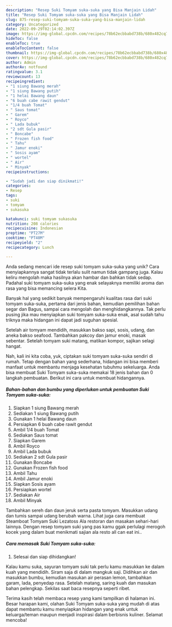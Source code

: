 ```yaml
---
description: "Resep Suki Tomyam suka-suka yang Bisa Manjain Lidah"
title: "Resep Suki Tomyam suka-suka yang Bisa Manjain Lidah"
slug: 875-resep-suki-tomyam-suka-suka-yang-bisa-manjain-lidah
category: Uncategorized
date: 2022-09-29T02:14:02.397Z
image: https://img-global.cpcdn.com/recipes/78b62ecbbabd738b/680x482cq70/suki-tomyam-suka-suka-foto-resep-utama.jpg
hideToc: false
enableToc: true
enableTocContent: false
thumbnail: https://img-global.cpcdn.com/recipes/78b62ecbbabd738b/680x482cq70/suki-tomyam-suka-suka-foto-resep-utama.jpg
cover: https://img-global.cpcdn.com/recipes/78b62ecbbabd738b/680x482cq70/suki-tomyam-suka-suka-foto-resep-utama.jpg
author: Admin
authorAv: notfound
ratingvalue: 3.1
reviewcount: 13
recipeingredient:
- "1 siung Bawang merah"
- "1 siung Bawang putih"
- "1 helai Bawang daun"
- "6 buah cabe rawit gendut"
- "1/4 buah Tomat"
- " Saus tomat"
- " Garem"
- " Royco"
- " Lada bubuk"
- "2 sdt Gula pasir"
- " Boncabe"
- " Frozen fish food"
- " Tahu"
- " Jamur enoki"
- " Sosis ayam"
- " wortel"
- " Air"
- " Minyak"
recipeinstructions:

- "Sudah jadi dan siap dinikmati!"
categories:
- Resep
tags:
- suki
- tomyam
- sukasuka

katakunci: suki tomyam sukasuka 
nutrition: 208 calories
recipecuisine: Indonesian
preptime: "PT27M"
cooktime: "PT40M"
recipeyield: "2"
recipecategory: Lunch

---
```





Anda sedang mencari ide resep suki tomyam suka-suka yang unik? Cara menyiapkannya sangat tidak terlalu sulit namun tidak gampang juga. Kalau keliru mengolah maka hasilnya akan hambar dan bahkan tidak sedap. Padahal suki tomyam suka-suka yang enak selayaknya memiliki aroma dan rasa yang bisa memancing selera Kita.





Banyak hal yang sedikit banyak mempengaruhi kualitas rasa dari suki tomyam suka-suka, pertama dari jenis bahan, kemudian pemilihan bahan segar dan Bagus, sampai cara mengolah dan menghidangkannya. Tak perlu pusing jika mau menyiapkan suki tomyam suka-suka enak,      asal sudah tahu triknya maka hidangan ini dapat jadi suguhan spesial.














Setelah air tomyam mendidih, masukkan bakso sapi, sosis, udang, dan aneka bakso seafood. Tambahkan pakcoy dan jamur enoki, masak sebentar. Setelah tomyam suki matang, matikan kompor, sajikan selagi hangat.






Nah, kali ini kita coba, yuk, ciptakan suki tomyam suka-suka sendiri di rumah. Tetap dengan bahan yang sederhana, hidangan ini bisa memberi manfaat untuk membantu menjaga kesehatan tubuhmu sekeluarga. Anda bisa membuat Suki Tomyam suka-suka memakai 18 jenis bahan dan 0 langkah pembuatan. Berikut ini cara untuk membuat hidangannya.

<!--inarticleads1-->

##### Bahan-bahan dan bumbu yang diperlukan untuk pembuatan Suki Tomyam suka-suka:

1. Siapkan 1 siung Bawang merah
1. Sediakan 1 siung Bawang putih
1. Gunakan 1 helai Bawang daun
1. Persiapkan 6 buah cabe rawit gendut
1. Ambil 1/4 buah Tomat
1. Sediakan  Saus tomat
1. Siapkan  Garem
1. Ambil  Royco
1. Ambil  Lada bubuk
1. Sediakan 2 sdt Gula pasir
1. Gunakan  Boncabe
1. Gunakan  Frozen fish food
1. Ambil  Tahu
1. Ambil  Jamur enoki
1. Siapkan  Sosis ayam
1. Persiapkan  wortel
1. Sediakan  Air
1. Ambil  Minyak


Tambahkan sereh dan daun jeruk serta pasta tomyam. Masukkan udang dan tumis sampai udang berubah warna. Lihat juga cara membuat Steamboat Tomyam Suki Lezatoss Ala restoran dan masakan sehari-hari lainnya. Dengan resep tomyam suki yang pas kamu ggak perlulagi merogoh kocek yang dalam buat menikmati sajian ala resto all can eat ini.. 

<!--inarticleads2-->

##### Cara memasak Suki Tomyam suka-suka:


1. Selesai dan siap dihidangkan!

Kalau kamu suka, sayuran tomyam suki tak perlu kamu masukkan ke dalam kuah yang mendidih. Siram saja di dalam mangkuk saji. Didihkan air dan masukkan bumbu, kemudian masukan air perasan lemon, tambahkan garam, lada, penyedap rasa. Setelah matang, saring kuah dan masukan bahan pelengkap. Sekilas saat baca resepnya seperti ribet. 

Terima kasih telah membaca resep yang kami tampilkan di halaman ini. Besar harapan kami, olahan Suki Tomyam suka-suka yang mudah di atas dapat membantu kamu menyiapkan hidangan yang enak untuk keluarga/teman maupun menjadi inspirasi dalam berbisnis kuliner. Selamat mencoba!

